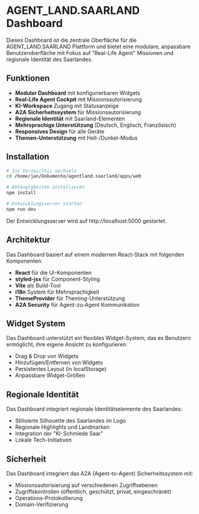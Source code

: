 # AGENT_LAND.SAARLAND Dashboard

Dieses Dashboard ist die zentrale Oberfläche für die AGENT_LAND.SAARLAND Plattform und bietet eine modulare, anpassbare Benutzeroberfläche mit Fokus auf "Real-Life Agent" Missionen und regionale Identität des Saarlandes.

## Funktionen

- **Modular Dashboard** mit konfigurierbaren Widgets
- **Real-Life Agent Cockpit** mit Missionsautorisierung
- **KI-Workspace** Zugang mit Statusanzeige
- **A2A Sicherheitssystem** für Missionsautorisierung
- **Regionale Identität** mit Saarland-Elementen
- **Mehrsprachige Unterstützung** (Deutsch, Englisch, Französisch)
- **Responsives Design** für alle Geräte
- **Themen-Unterstützung** mit Hell-/Dunkel-Modus

## Installation

```bash
# Ins Verzeichnis wechseln
cd /home/jan/Dokumente/agentland.saarland/apps/web

# Abhängigkeiten installieren
npm install

# Entwicklungsserver starten
npm run dev
```

Der Entwicklungsserver wird auf http://localhost:5000 gestartet.

## Architektur

Das Dashboard basiert auf einem modernen React-Stack mit folgenden Komponenten:

- **React** für die UI-Komponenten
- **styled-jsx** für Component-Styling
- **Vite** als Build-Tool
- **i18n** System für Mehrsprachigkeit
- **ThemeProvider** für Theming-Unterstützung
- **A2A Security** für Agent-zu-Agent Kommunikation

## Widget System

Das Dashboard unterstützt ein flexibles Widget-System, das es Benutzern ermöglicht, ihre eigene Ansicht zu konfigurieren:

- Drag & Drop von Widgets
- Hinzufügen/Entfernen von Widgets
- Persistentes Layout (in localStorage)
- Anpassbare Widget-Größen

## Regionale Identität

Das Dashboard integriert regionale Identitätselemente des Saarlandes:

- Stilisierte Silhouette des Saarlandes im Logo
- Regionale Highlights und Landmarken
- Integration der "KI-Schmiede Saar"
- Lokale Tech-Initiativen

## Sicherheit

Das Dashboard integriert das A2A (Agent-to-Agent) Sicherheitssystem mit:

- Missionsautorisierung auf verschiedenen Zugriffsebenen
- Zugriffskontrollen (öffentlich, geschützt, privat, eingeschränkt)
- Operations-Protokollierung
- Domain-Verifizierung
